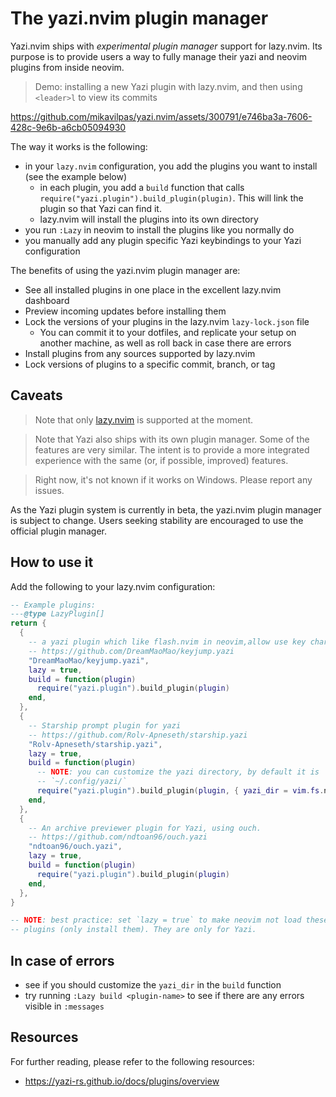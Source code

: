 # The yazi.nvim plugin manager

Yazi.nvim ships with _experimental plugin manager_ support for lazy.nvim. Its
purpose is to provide users a way to fully manage their yazi and neovim plugins
from inside neovim.

> Demo: installing a new Yazi plugin with lazy.nvim, and then using `<leader>l`
> to view its commits

<https://github.com/mikavilpas/yazi.nvim/assets/300791/e746ba3a-7606-428c-9e6b-a6cb05094930>

The way it works is the following:

- in your `lazy.nvim` configuration, you add the plugins you want to install
  (see the example below)
  - in each plugin, you add a `build` function that calls
    `require("yazi.plugin").build_plugin(plugin)`. This will link the plugin so
    that Yazi can find it.
  - lazy.nvim will install the plugins into its own directory
- you run `:Lazy` in neovim to install the plugins like you normally do
- you manually add any plugin specific Yazi keybindings to your Yazi
  configuration

The benefits of using the yazi.nvim plugin manager are:

- See all installed plugins in one place in the excellent lazy.nvim dashboard
- Preview incoming updates before installing them
- Lock the versions of your plugins in the lazy.nvim `lazy-lock.json` file
  - You can commit it to your dotfiles, and replicate your setup on another
    machine, as well as roll back in case there are errors
- Install plugins from any sources supported by lazy.nvim
- Lock versions of plugins to a specific commit, branch, or tag

## Caveats

> Note that only [lazy.nvim](https://github.com/folke/lazy.nvim) is supported at
> the moment.

> Note that Yazi also ships with its own plugin manager. Some of the features
> are very similar. The intent is to provide a more integrated experience with
> the same (or, if possible, improved) features.

> Right now, it's not known if it works on Windows. Please report any issues.

As the Yazi plugin system is currently in beta, the yazi.nvim plugin manager is
subject to change. Users seeking stability are encouraged to use the official
plugin manager.

## How to use it

Add the following to your lazy.nvim configuration:

```lua
-- Example plugins:
---@type LazyPlugin[]
return {
  {
    -- a yazi plugin which like flash.nvim in neovim,allow use key char to Precise selection
    -- https://github.com/DreamMaoMao/keyjump.yazi
    "DreamMaoMao/keyjump.yazi",
    lazy = true,
    build = function(plugin)
      require("yazi.plugin").build_plugin(plugin)
    end,
  },
  {
    -- Starship prompt plugin for yazi
    -- https://github.com/Rolv-Apneseth/starship.yazi
    "Rolv-Apneseth/starship.yazi",
    lazy = true,
    build = function(plugin)
      -- NOTE: you can customize the yazi directory, by default it is
      -- `~/.config/yazi/`
      require("yazi.plugin").build_plugin(plugin, { yazi_dir = vim.fs.normalize("~/.config/yazi/") })
    end,
  },
  {
    -- An archive previewer plugin for Yazi, using ouch.
    -- https://github.com/ndtoan96/ouch.yazi
    "ndtoan96/ouch.yazi",
    lazy = true,
    build = function(plugin)
      require("yazi.plugin").build_plugin(plugin)
    end,
  },
}

-- NOTE: best practice: set `lazy = true` to make neovim not load these
-- plugins (only install them). They are only for Yazi.
```

## In case of errors

- see if you should customize the `yazi_dir` in the `build` function
- try running `:Lazy build <plugin-name>` to see if there are any errors visible
  in `:messages`

## Resources

For further reading, please refer to the following resources:

- <https://yazi-rs.github.io/docs/plugins/overview>
